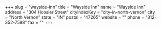 +++
slug = "wayside-inn"
title = "Wayside Inn"
name = "Wayside Inn"
address = "304 Hoosier Street"
cityIndexKey = "city-in-north-vernon"
city = "North Vernon"
state = "IN"
postal = "47265"
website = ""
phone = "812-352-7598"
fax = ""
+++
